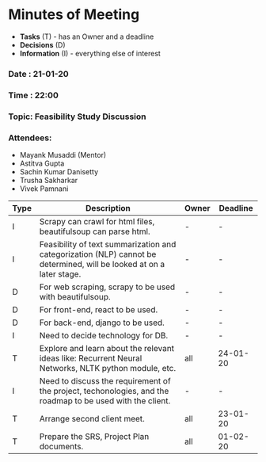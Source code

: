 # Minutes of Meeting
* **Tasks** (T) - has an Owner and a deadline
* **Decisions** (D)
* **Information** (I) - everything else of interest

### Date : 21-01-20
### Time : 22:00
### Topic: Feasibility Study Discussion
### Attendees: 
* Mayank Musaddi (Mentor)
* Astitva Gupta
* Sachin Kumar Danisetty
* Trusha Sakharkar
* Vivek Pamnani

Type | Description | Owner | Deadline
---- | ----------- | ----- | --------
I | Scrapy can crawl for html files, beautifulsoup can parse html. | - | -
I | Feasibility of text summarization and categorization (NLP) cannot be determined, will be looked at on a later stage. | - | -
D | For web scraping, scrapy to be used with beautifulsoup. | - | -
D | For front-end, react to be used. | - | -
D | For back-end, django to be used. | - | -
I | Need to decide technology for DB. | - | -
T | Explore and learn about the relevant ideas like: Recurrent Neural Networks, NLTK python module, etc. | all | 24-01-20
I | Need to discuss the requirement of the project, techonologies, and the roadmap to be used with the client. | - | -
T | Arrange second client meet. | all | 23-01-20
T | Prepare the SRS, Project Plan documents. | all | 01-02-20
